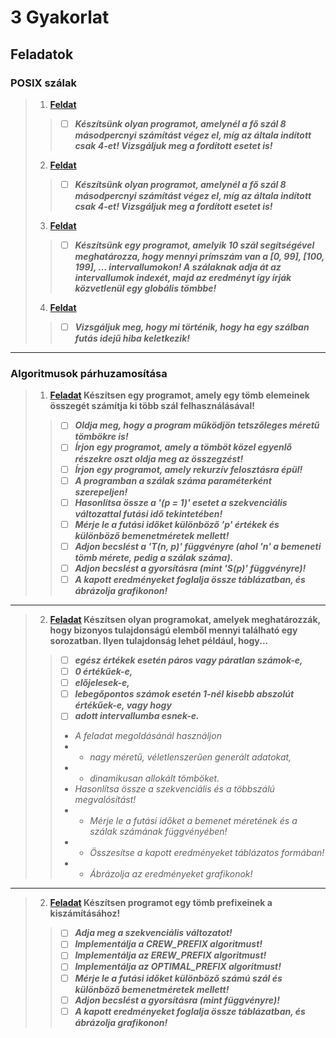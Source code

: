 # 3 Gyakorlat
## Feladatok
### POSIX szálak
> 1. **[Feldat]()**
> > - [ ] ***Készítsünk olyan programot, amelynél a fő szál 8 másodpercnyi számítást végez el, míg az általa indított csak 4-et! Vizsgáljuk meg a fordított esetet is!***
> 2. **[Feldat]()**
> > - [ ] ***Készítsünk olyan programot, amelynél a fő szál 8 másodpercnyi számítást végez el, míg az általa indított csak 4-et! Vizsgáljuk meg a fordított esetet is!***
> 3. **[Feldat]()**
> > - [ ] ***Készítsünk egy programot, amelyik 10 szál segítségével meghatározza, hogy mennyi prímszám van a [0, 99], [100, 199], … intervallumokon! A szálaknak adja át az intervallumok indexét, majd az eredményt így írják közvetlenül egy globális tömbbe!***
> 4. **[Feldat]()**
> > - [ ] ***Vizsgáljuk meg, hogy mi történik, hogy ha egy szálban futás idejű hiba keletkezik!***
----

### Algoritmusok párhuzamosítása
> 1. **[Feladat]() Készítsen egy programot, amely egy tömb elemeinek összegét számítja ki több szál felhasználásával!**
> > - [ ] ***Oldja meg, hogy a program működjön tetszőleges méretű tömbökre is!***
> > - [ ] ***Írjon egy programot, amely a tömböt közel egyenlő részekre oszt oldja meg az összegzést!***
> > - [ ] ***Írjon egy programot, amely rekurzív felosztásra épül!***
> > - [ ] ***A programban a szálak száma paraméterként szerepeljen!***
> > - [ ] ***Hasonlítsa össze a '(p = 1)' esetet a szekvenciális változattal futási idő tekintetében!***
> > - [ ] ***Mérje le a futási időket különböző 'p' értékek és különböző bemenetméretek mellett!***
> > - [ ] ***Adjon becslést a 'T(n, p)' függvényre (ahol 'n' a bemeneti tömb mérete,  pedig a szálak száma).***
> > - [ ] ***Adjon becslést a gyorsításra (mint 'S(p)' függvényre)!***
> > - [ ] ***A kapott eredményeket foglalja össze táblázatban, és ábrázolja grafikonon!***
----
> 2. **[Feladat]() Készítsen olyan programokat, amelyek meghatározzák, hogy bizonyos tulajdonságú elemből mennyi található egy sorozatban. Ilyen tulajdonság lehet például, hogy...**
> > - [ ] ***egész értékek esetén páros vagy páratlan számok-e,***
> > - [ ] ***0 értékűek-e,***
> > - [ ] ***előjelesek-e,***
> > - [ ] ***lebegőpontos számok esetén 1-nél kisebb abszolút értékűek-e, vagy hogy***
> > - [ ] ***adott intervallumba esnek-e.***
> > - *A feladat megoldásánál használjon*
> > - - *nagy méretű, véletlenszerűen generált adatokat,*
> > - - *dinamikusan allokált tömböket.*
> > - *Hasonlítsa össze a szekvenciális és a többszálú megvalósítást!*
> > - - *Mérje le a futási időket a bemenet méretének és a szálak számának függvényében!*
> > - - *Összesítse a kapott eredményeket táblázatos formában!*
> > - - *Ábrázolja az eredményeket grafikonok!*
----
> 2. **[Feladat]() Készítsen programot egy tömb prefixeinek a kiszámításához!**
> > - [ ] ***Adja meg a szekvenciális változatot!***
> > - [ ] ***Implementálja a CREW_PREFIX algoritmust!***
> > - [ ] ***Implementálja az EREW_PREFIX algoritmust!***
> > - [ ] ***Implementálja az OPTIMAL_PREFIX algoritmust!***
> > - [ ] ***Mérje le a futási időket különböző számú szál és különböző bemenetméretek mellett!***
> > - [ ] ***Adjon becslést a gyorsításra (mint  függvényre)!***
> > - [ ] ***A kapott eredményeket foglalja össze táblázatban, és ábrázolja grafikonon!***